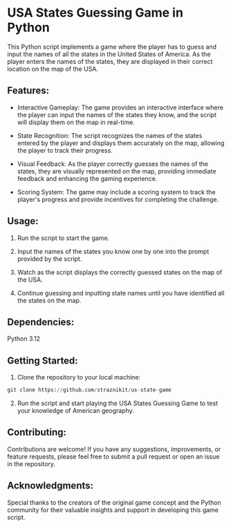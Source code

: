 # USA States Guessing Game in Python
This Python script implements a game where the player has to guess and input the names of all the states in the United States of America. As the player enters the names of the states, they are displayed in their correct location on the map of the USA.

## Features:
- Interactive Gameplay: The game provides an interactive interface where the player can input the names of the states they know, and the script will display them on the map in real-time.

- State Recognition: The script recognizes the names of the states entered by the player and displays them accurately on the map, allowing the player to track their progress.

- Visual Feedback: As the player correctly guesses the names of the states, they are visually represented on the map, providing immediate feedback and enhancing the gaming experience.

- Scoring System: The game may include a scoring system to track the player's progress and provide incentives for completing the challenge.

## Usage:
1. Run the script to start the game.

2. Input the names of the states you know one by one into the prompt provided by the script.

3. Watch as the script displays the correctly guessed states on the map of the USA.

4. Continue guessing and inputting state names until you have identified all the states on the map.
## Dependencies:
Python 3.12

## Getting Started:
1. Clone the repository to your local machine:

```python
git clone https://github.com/straznikit/us-state-game
```
2. Run the script and start playing the USA States Guessing Game to test your knowledge of American geography.

## Contributing:

Contributions are welcome! If you have any suggestions, improvements, or feature requests, please feel free to submit a pull request or open an issue in the repository.

## Acknowledgments:

Special thanks to the creators of the original game concept and the Python community for their valuable insights and support in developing this game script.
